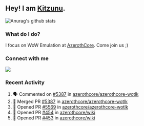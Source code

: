 ## Hey! I am [Kitzunu](https://Github.com/Kitzunu).

![Anurag's github stats](https://github-readme-stats.kitzunu.vercel.app/api?username=Kitzunu&show_icons=true)

### What do I do?

I focus on WoW Emulation at [AzerothCore](https://Github.com/AzerothCore). Come join us ;)

### Connect with me
[![](https://img.shields.io/badge/AzerothCore%20Discord-Connect%20with%20me!-green)](https://discord.com/invite/gkt4y2x)

### Recent Activity

<!--START_SECTION:activity-->
1. 🗣 Commented on [#5387](https://github.com/azerothcore/azerothcore-wotlk/issues/5387) in [azerothcore/azerothcore-wotlk](https://github.com/azerothcore/azerothcore-wotlk)
2. 🎉 Merged PR [#5387](https://github.com/azerothcore/azerothcore-wotlk/pull/5387) in [azerothcore/azerothcore-wotlk](https://github.com/azerothcore/azerothcore-wotlk)
3. 💪 Opened PR [#5569](https://github.com/azerothcore/azerothcore-wotlk/pull/5569) in [azerothcore/azerothcore-wotlk](https://github.com/azerothcore/azerothcore-wotlk)
4. 💪 Opened PR [#454](https://github.com/azerothcore/wiki/pull/454) in [azerothcore/wiki](https://github.com/azerothcore/wiki)
5. 💪 Opened PR [#453](https://github.com/azerothcore/wiki/pull/453) in [azerothcore/wiki](https://github.com/azerothcore/wiki)
<!--END_SECTION:activity-->
